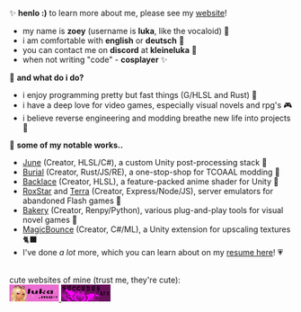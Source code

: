 ✨ **henlo :)** to learn more about me, please see my [website](https://luka.moe)!
<br>
- my name is **zoey** (username is **luka**, like the vocaloid) 🌺 
- i am comfortable with **english** or **deutsch** 🫶
- you can contact me on **discord** at **kleineluka** 🍨
- when not writing "code" - **cosplayer** ✨

🌈 **and what do i do?**
<br>
- i enjoy programming pretty but fast things (G/HLSL and Rust) 🌼
- i have a deep love for video games, especially visual novels and rpg's 🎮
- i believe reverse engineering and modding breathe new life into projects 🐸

🦄 **some of my notable works..**
<br>
- [June](https://www.luka.moe/june) (Creator, HLSL/C#), a custom Unity post-processing stack 📸
- [Burial](https://www.luka.moe/burial) (Creator, Rust/JS/RE), a one-stop-shop for TCOAAL modding 🔪
- [Backlace](https://github.com/kleineluka/backlace) (Creator, HLSL), a feature-packed anime shader for Unity 🌈
- [RoxStar](https://github.com/kleineluka/roxstar) and [Terra](https://github.com/kleineluka/terra) (Creator, Express/Node/JS), server emulators for abandoned Flash games 🧩
- [Bakery](https://github.com/kleineluka/bakery) (Creator, Renpy/Python), various plug-and-play tools for visual novel games 📖
- [MagicBounce](https://www.luka.moe/magicbounce) (Creator, C#/ML), a Unity extension for upscaling textures 🐈‍⬛
- I've done *a lot* more, which you can learn about on my [resume here](https://luka.moe/resume)! 💗

<br>
cute websites of mine (trust me, they're cute):
<br>
<a href="https://luka.moe">
  <img src="luka_blinkie.gif" alt="Luka.moe Blinkie">
</a>
<a href="https://succubus.cafe">
  <img src="succubus_blinkie.gif" alt="Succubus.cafe Blinkie">
</a>
